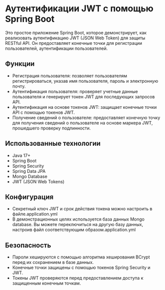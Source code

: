 # Аутентификации JWT с помощью Spring Boot

 Это простое приложение Spring Boot, которое демонстрирует, как реализовать аутентификацию JWT (JSON Web Token) для защиты RESTful API. Он предоставляет конечные точки для регистрации пользователей, аутентификации пользователей.

## Функции
- Регистрация пользователя: позволяет пользователям регистрироваться, указав имя пользователя, пароль и электронную почту.
- Аутентификация пользователя: проверяет учетные данные пользователя и генерирует токен JWT для последующих запросов API.
- Аутентификация на основе токенов JWT: защищает конечные точки API с помощью токенов JWT.
- Получение сведений о пользователе: предоставляет конечную точку для получения сведений о пользователе на основе маркера JWT, прошедшего проверку подлинности.

## Использованные технологии

- Java 17+
- Spring Boot
- Spring Security
- Spring Data JPA
- Mongo Database
- JWT (JSON Web Tokens)

## Конфигурация 
- Секретный ключ JWT и срок действия токена можно настроить в файле.application.yml
- В демонстрационных целях используется база данных Mongo database. Вы можете переключиться на другую базу данных, настроив файл соответствующим образом.application.yml

## Безопасность

- Пароли хешируются с помощью алгоритма хеширования BCrypt перед их сохранением в базе данных.
- Конечные точки защищены с помощью токенов Spring Security и JWT.
- Токены JWT проверяются перед предоставлением доступа к защищенным конечным точкам.
